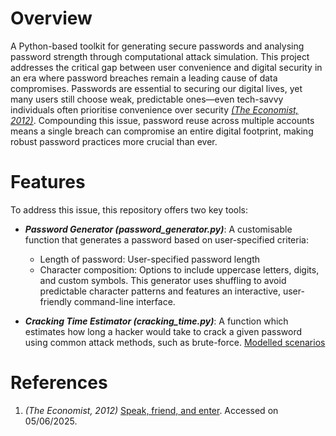 # Overview

A Python-based toolkit for generating secure passwords and analysing password strength through computational attack simulation. This project addresses the critical gap between user convenience and digital security in an era where password breaches remain a leading cause of data compromises. Passwords are essential to securing our digital lives, yet many users still choose weak, predictable ones—even tech-savvy individuals often prioritise convenience over security [<em>(The Economist, 2012)</em>](https://www.economist.com/science-and-technology/2012/03/24/speak-friend-and-enter). Compounding this issue, password reuse across multiple accounts means a single breach can compromise an entire digital footprint, making robust password practices more crucial than ever.

# Features

To address this issue, this repository offers two key tools:

- ***Password Generator (password_generator.py)***: A customisable function that generates a password based on user-specified criteria:
  - Length of password: User-specified password length
  - Character composition: Options to include uppercase letters, digits, and custom symbols.
This generator uses shuffling to avoid predictable character patterns and features an interactive, user-friendly command-line interface.

- ***Cracking Time Estimator (cracking_time.py)***: A function which estimates how long a hacker would take to crack a given password using common attack methods, such as brute-force.
<u>Modelled scenarios</u>



# References
1. <em>(The Economist, 2012)</em> [Speak, friend, and enter](https://www.economist.com/science-and-technology/2012/03/24/speak-friend-and-enter). Accessed on 05/06/2025.

